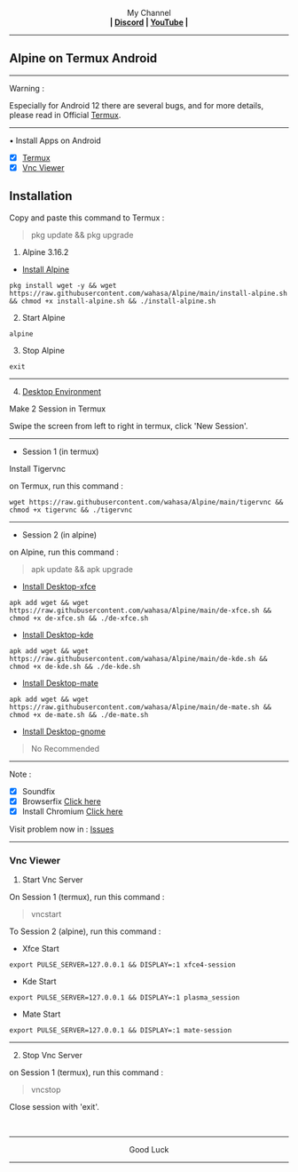 
<p align="center">My Channel</br><b>
| <a href="https://discord.gg/GCehyym">Discord</a> | <a href="https://youtube.com/channel/UC3sLb7eZCu72iv3G1yUhUHQ">YouTube</a> |</b></p>

---
## Alpine on Termux Android

---
Warning :

Especially for Android 12 there are several bugs, and for more details, please read in Official [Termux](https://github.com/termux/termux-app).

---
• Install Apps on Android
- [x] [Termux](https://github.com/termux/termux-app/releases)
- [x] [Vnc Viewer](https://play.google.com/store/apps/details?id=com.realvnc.viewer.android)

## Installation

Copy and paste this command to Termux :
> pkg update && pkg upgrade

1. Alpine 3.16.2
* [Install Alpine](https://youtu.be/UgHDIcmDQTQ)
```
pkg install wget -y && wget https://raw.githubusercontent.com/wahasa/Alpine/main/install-alpine.sh && chmod +x install-alpine.sh && ./install-alpine.sh
```

2. Start Alpine
```
alpine
```

3. Stop Alpine
```
exit
```

---
4. [Desktop Environment](https://github.com/wahasa/Alpine/issues/2)

Make 2 Session in Termux

Swipe the screen from left to right in termux, click 'New Session'.

---
* Session 1 (in termux)

Install Tigervnc

on Termux, run this command :
```
wget https://raw.githubusercontent.com/wahasa/Alpine/main/tigervnc && chmod +x tigervnc && ./tigervnc
```

---
* Session 2 (in alpine)

on Alpine, run this command :
> apk update && apk upgrade

- [Install Desktop-xfce](https://youtu.be/KjrNB2WG6l8)
```
apk add wget && wget https://raw.githubusercontent.com/wahasa/Alpine/main/de-xfce.sh && chmod +x de-xfce.sh && ./de-xfce.sh
```

- [Install Desktop-kde](https://youtu.be/MLa_uA3CIgE)
```
apk add wget && wget https://raw.githubusercontent.com/wahasa/Alpine/main/de-kde.sh && chmod +x de-kde.sh && ./de-kde.sh
```

- [Install Desktop-mate](https://youtu.be/1-FIP9eerfU)
```
apk add wget && wget https://raw.githubusercontent.com/wahasa/Alpine/main/de-mate.sh && chmod +x de-mate.sh && ./de-mate.sh
```

- [Install Desktop-gnome](https://github.com/wahasa/Alpine/issues/2#issuecomment-1288363957)

> No Recommended

---
Note :
- [x] Soundfix
- [x] Browserfix [Click here](https://github.com/wahasa/Alpine/issues/1#issuecomment-1283386128)
- [x] Install Chromium [Click here](https://github.com/wahasa/Alpine/issues/1#issuecomment-1288258119)

Visit problem now in : [Issues](https://github.com/wahasa/Alpine/issues)

---
### Vnc Viewer 
1. Start Vnc Server

On Session 1 (termux), run this command :

> vncstart

To Session 2 (alpine), run this command :

- Xfce Start
```
export PULSE_SERVER=127.0.0.1 && DISPLAY=:1 xfce4-session
```

- Kde Start
```
export PULSE_SERVER=127.0.0.1 && DISPLAY=:1 plasma_session
```

- Mate Start
```
export PULSE_SERVER=127.0.0.1 && DISPLAY=:1 mate-session
```

---
2. Stop Vnc Server

on Session 1 (termux), run this command :

> vncstop

Close session with 'exit'.

</br>

---
<p align="center">Good Luck</p>

---
